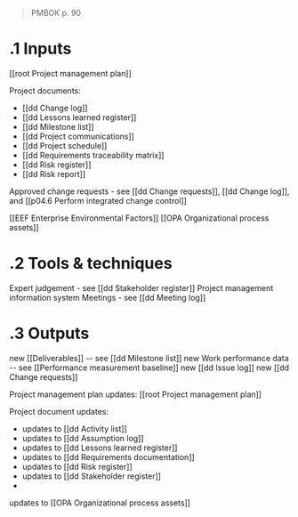 >PMBOK p. 90
# .1 Inputs
[[root Project management plan]]

Project documents:
* [[dd Change log]] 
* [[dd Lessons learned register]] 
* [[dd Milestone list]]
* [[dd Project communications]]
* [[dd Project schedule]]
* [[dd Requirements traceability matrix]]
* [[dd Risk register]]
* [[dd Risk report]] 

Approved change requests - see [[dd Change requests]],  [[dd Change log]], and [[p04.6 Perform integrated change control]]

[[EEF Enterprise Environmental Factors]]
[[OPA Organizational process assets]]


# .2 Tools & techniques
Expert judgement - see [[dd Stakeholder register]]
Project management information system
Meetings - see [[dd Meeting log]]


# .3 Outputs
new [[Deliverables]] -- see [[dd Milestone list]]
new Work performance data -- see [[Performance measurement baseline]]
new [[dd Issue log]]
new [[dd Change requests]]

Project management plan updates: [[root Project management plan]]

Project document updates:
* updates to [[dd Activity list]]
* updates to [[dd Assumption log]]
* updates to [[dd Lessons learned register]]
* updates to [[dd Requirements documentation]]
* updates to [[dd Risk register]]
* updates to [[dd Stakeholder register]]
* 
updates to [[OPA Organizational process assets]]

